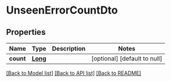 # UnseenErrorCountDto
## Properties

Name | Type | Description | Notes
------------ | ------------- | ------------- | -------------
**count** | [**Long**](long) |  | [optional] [default to null]

[[Back to Model list]](../README#documentation-for-models) [[Back to API list]](../README#documentation-for-api-endpoints) [[Back to README]](../README)

